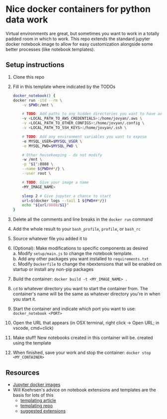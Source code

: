 # Nice docker containers for python data work

Virtual environments are great, but sometimes you want to work in a totally padded room in which to work. This repo extends the standard jupyter docker notebook image to allow for easy customization alongside some better processes (like notebook templates).

## Setup instructions

1. Clone this repo
2. Fill in this template where indicated by the TODOs

    ```bash
    docker_notebook() {
    docker run -itd --rm \
        -v $PWD:/mnt \

        # TODO: Add paths to any hidden directories you want to have available
        -v <LOCAL_PATH_TO_AWS_CREDENTIALS>:/home/jovyan/.aws \
        -v <LOCAL_PATH_TO_OTHER_CONFIGS>:/home/jovyan/.config \
        -v <LOCAL_PATH_TO_SSH_KEYS>:/home/jovyan/.ssh \

        # TODO: Add any environment variables you want to expose
        -e MYSQL_USER=$MYSQL_USER \
        -e MYSQL_PWD=$MYSQL_PWD \

        # Other housekeeping - do not modify
        -w /mnt \
        -p "$1":8888 \
        --name ${PWD##*/} \
        --user root \

        # TODO: Give your image a name
        <MY_IMAGE_NAME>

        sleep 2 # Give jupyter a chance to start
        url=$(docker logs --tail 1 ${PWD##*/})
        echo "${url/8888/$1}"
    }
    ```

3. Delete all the comments and line breaks in the `docker run` command  
4. Add the whole result to your `bash_profile`, `profile`, or `bash_rc`  
5. Source whatever file you added it to  
6. (Optional): Make modifications to specific components as desired  
    a. Modify `setup/main.js` to change the notebook template.  
    b. Add any other packages you want installed to `requirements.txt`  
    c. Modify `Dockerfile` to change the nbextensions that will be enabled on startup or install any non-pip packages  
7. Build the container: `docker build -t <MY_IMAGE_NAME> .`  
8. `cd` to whatever directory you want to start the container from. The container's name will be the same as whatever directory you're in when you start it.  
9. Start the container and indicate which port you want to use: `docker_notebook <PORT>`  
10. Open the URL that appears (in OSX terminal, right click -> Open URL; in vscode, cmd+click)  
11. Make stuff! New notebooks created in this container will be. created using the template  
12. When finished, save your work and stop the container: `docker stop <MY_CONTAINER>`  

## Resources

- [Jupyter docker images](https://jupyter-docker-stacks.readthedocs.io/en/latest/)
- Will Koehrsen's advice on notebook extensions and templates are the basis for lots of this
  - [templating article](https://towardsdatascience.com/set-your-jupyter-notebook-up-right-with-this-extension-24921838a332)
  - [templating repo](https://github.com/WillKoehrsen/Data-Analysis/tree/master/setup)
  - [suggested extensions](https://towardsdatascience.com/jupyter-notebook-extensions-517fa69d2231)
